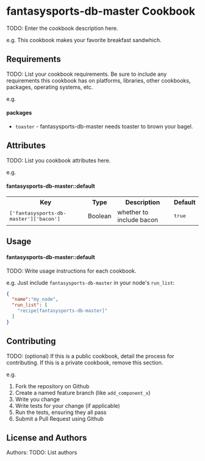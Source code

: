 fantasysports-db-master Cookbook
================================
TODO: Enter the cookbook description here.

e.g.
This cookbook makes your favorite breakfast sandwhich.

Requirements
------------
TODO: List your cookbook requirements. Be sure to include any requirements this cookbook has on platforms, libraries, other cookbooks, packages, operating systems, etc.

e.g.
#### packages
- `toaster` - fantasysports-db-master needs toaster to brown your bagel.

Attributes
----------
TODO: List you cookbook attributes here.

e.g.
#### fantasysports-db-master::default
<table>
  <tr>
    <th>Key</th>
    <th>Type</th>
    <th>Description</th>
    <th>Default</th>
  </tr>
  <tr>
    <td><tt>['fantasysports-db-master']['bacon']</tt></td>
    <td>Boolean</td>
    <td>whether to include bacon</td>
    <td><tt>true</tt></td>
  </tr>
</table>

Usage
-----
#### fantasysports-db-master::default
TODO: Write usage instructions for each cookbook.

e.g.
Just include `fantasysports-db-master` in your node's `run_list`:

```json
{
  "name":"my_node",
  "run_list": [
    "recipe[fantasysports-db-master]"
  ]
}
```

Contributing
------------
TODO: (optional) If this is a public cookbook, detail the process for contributing. If this is a private cookbook, remove this section.

e.g.
1. Fork the repository on Github
2. Create a named feature branch (like `add_component_x`)
3. Write you change
4. Write tests for your change (if applicable)
5. Run the tests, ensuring they all pass
6. Submit a Pull Request using Github

License and Authors
-------------------
Authors: TODO: List authors
